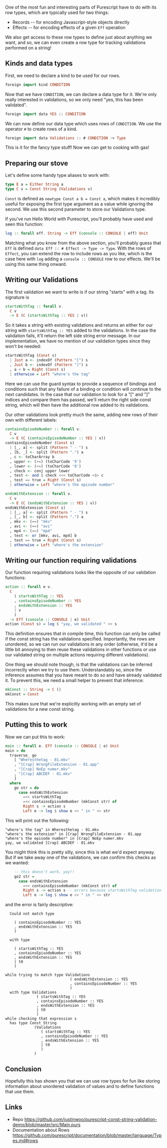 One of the most fun and interesting parts of Purescript have to do with its row types, which are typically used for two things:

* Records -- for encoding Javascript-style objects directly
* Effects -- for encoding effects of a given `Eff` operation

We also get access to these row types to define just about anything we want, and so, we can even create a row type for tracking validations performed on a string!

## Kinds and data types

First, we need to declare a kind to be used for our rows.

```hs
foreign import kind CONDITION
```

Now that we have `CONDITION`, we can declare a data type for it. We're only really interested in validations, so we only need "yes, this has been validated".

```hs
foreign import data YES :: CONDITION
```

We can now define our data type which uses rows of `CONDITION`. We use the operator `#` to create rows of a kind.

```hs
foreign import data Validations :: # CONDITION -> Type
```

This is it for the fancy type stuff! Now we can get to cooking with gas!

## Preparing our stove

Let's define some handy type aliases to work with:

```hs
type E a = Either String a
type C v = Const String (Validations v)
```

`Const` is defined as `newtype Const a b = Const a`, which makes it incredibly useful for exposing the first type argument as a value while ignoring the second. We use this second parameter to store our Validations type.

If you've run Hello World with Purescript, you'll probably have used and seen this function:

```hs
log :: forall eff. String -> Eff (console :: CONSOLE | eff) Unit
```

Matching what you know from the above section, you'll probably guess that `Eff` is defined `data Eff :: # Effect -> Type -> Type`. With the rows of `Effect`, you can extend the row to include rows as you like, which is the case here with `log` adding a `console :: CONSOLE` row to our effects. We'll be using this same thing onward.

## Writing our Validations

The first validation we want to write is if our string "starts" with a tag. Its signature is

```hs
startsWithTag :: forall v.
  C v
  -> E (C (startsWithTag :: YES | v))
```

So it takes a string with existing validations and returns an either for our string with `startsWithTag :: YES` added to the validations. In the case the validation fails, it'll return the left side string error message. In our implementation, we have no mention of our validation types since they won't be needed:

```hs
startsWithTag (Const s)
  | Just a <- indexOf (Pattern "[") s
  , Just b <- indexOf (Pattern "]") s
  , a < b = Right (Const s)
  | otherwise = Left "where's the tag"
```

Here we can use the guard syntax to provide a sequence of bindings and conditions such that any failure of a binding or condition will continue to the next candidates. In the case that our validation to look for a "[" and "]" indices and compare them has passed, we'll return the right side const string, which will then have the additional row added to its validations.

Our other validations look pretty much the same, adding new rows of their own with different labels:

```hs
containsEpisodeNumber :: forall v.
  C v
  -> E (C (containsEpisodeNumber :: YES | v))
containsEpisodeNumber (Const s)
  | [_, a] <- split (Pattern " - ") s
  , [b, _] <- split (Pattern ".") a
  , c <- toCharArray b
  , upper <- (>=) (toCharCode '9')
  , lower <- (<=) (toCharCode '0')
  , check <- conj upper lower
  , test <- and $ check <<< toCharCode <$> c
  , test == true = Right (Const s)
  | otherwise = Left "where's the episode number"

endsWithExtension :: forall v.
  C v
  -> E (C (endsWithExtension :: YES | v))
endsWithExtension (Const s)
  | [_, a] <- split (Pattern " - ") s
  , [_, b] <- split (Pattern ".") a
  , mkv <- (==) "mkv"
  , avi <- (==) "avi"
  , mp4 <- (==) "mp4"
  , test <- or [mkv, avi, mp4] b
  , test == true = Right (Const s)
  | otherwise = Left "where's the extension"
```

## Writing our function requiring validations

Our function requiring validations looks like the opposite of our validation functions:

```hs
action :: forall e v.
  C
    ( startsWithTag :: YES
    , containsEpisodeNumber :: YES
    , endsWithExtension :: YES
    | v
    )
  -> Eff (console :: CONSOLE | e) Unit
action (Const s) = log $ "yay, we validated " <> s
```

This definition ensures that in compile time, this function can only be called if the const string has the validations specified. Importantly, the rows are unordered, so we can run our validations in any order (otherwise, it'd be a little bit annoying to then reuse these validations in other functions or use our validated string on multiple actions requiring different validations).

One thing we should note though, is that the validations can be inferred incorrectly when we try to use them. Understandably so, since the inference assumes that you have meant to do so and have already validated it. To prevent this, we need a small helper to prevent that inference:

```hs
mkConst :: String -> C ()
mkConst = Const
```

This makes sure that we're explicitly working with an empty set of validations for a new const string.

## Putting this to work

Now we can put this to work:

```hs
main :: forall e. Eff (console :: CONSOLE | e) Unit
main = do
  traverse_ go
    [ "Wheresthetag - 01.mkv"
    , "[Crap] WrongFileExtension - 01.app"
    , "[Crap] NoEp numer.mkv"
    , "[Crap] ABCDEF - 01.mkv"
    ]
  where
    go str = do
      case endsWithExtension
        =<< startsWithTag
        =<< containsEpisodeNumber (mkConst str) of
        Right s -> action s
        Left e -> log $ show e <> " in " <> str
```

This will print out the following:

```
"where's the tag" in Wheresthetag - 01.mkv
"where's the extension" in [Crap] WrongFileExtension - 01.app
"where's the episode number" in [Crap] NoEp numer.mkv
yay, we validated [Crap] ABCDEF - 01.mkv
```

You might think this is pretty silly, since this is what we'd expect anyway. But if we take away one of the validations, we can confirm this checks as we wanted:

```hs
    -- this doesn't work, yay!!
    go2 str =
      case endsWithExtension
        =<< containsEpisodeNumber (mkConst str) of
        Right s -> action s -- errors because startsWithTag validation is missing!
        Left e -> log $ show e <> " in " <> str
```

and the error is fairly descriptive:

```
  Could not match type

    ( containsEpisodeNumber :: YES
    , endsWithExtension :: YES
    )

  with type

    ( startsWithTag :: YES
    , containsEpisodeNumber :: YES
    , endsWithExtension :: YES
    | t0
    )

while trying to match type Validations
                             ( endsWithExtension :: YES
                             , containsEpisodeNumber :: YES
                             )
  with type Validations
              ( startsWithTag :: YES
              , containsEpisodeNumber :: YES
              , endsWithExtension :: YES
              | t0
              )
while checking that expression s
  has type Const String
             (Validations
                ( startsWithTag :: YES
                , containsEpisodeNumber :: YES
                , endsWithExtension :: YES
                | t0
                )
             )
```

## Conclusion

Hopefully this has shown you that we can use row types for fun like storing information about unordered validation of values and to define functions that use them.

## Links

* Repo https://github.com/justinwoo/purescript-const-string-validation-demo/blob/master/src/Main.purs
* Documentation about Rows https://github.com/purescript/documentation/blob/master/language/Types.md#rows